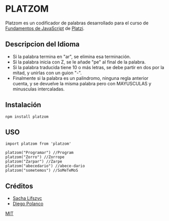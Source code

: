 # PLATZOM

Platzom es un codificador de palabras desarrollado para el curso de [Fundamentos de JavaScript](https://platzi.com/js) de [Platzi](https://platzi.com/).

## Descripcion del Idioma

- Si la palabra termina en "ar", se elimina esa terminación.
- Si la palabra inicia con Z, se le añade "pe" al final de la palabra.
- Si la palabra traducida tiene 10 o más letras, se debe partir en dos por la mitad, y unirlas con un guion "-".
- Finalmente si la palabra es un palindromo, ninguna regla anterior cuenta, y se devuelve la misma palabra pero con MAYUSCULAS y minusculas intercaladas.

## Instalación

```
npm install platzom
```

## USO

```
import platzom from 'platzom'

platzom("Programar") //Program
platzom("Zorro") //Zorrope
platzom("Zarpar") //Zarpe
platzom("abecedario") //abece-dario
platzom("sometemos") //SoMeTeMoS

```

## Créditos
- [Sacha Lifszyc](https://twitter.com/@slifszc)
- [Diego Polanco](https://twitter.com/@diego_polanco)

<!-- ## Licencia -->

[MIT](https://opensource.org/licenses/MIT)
